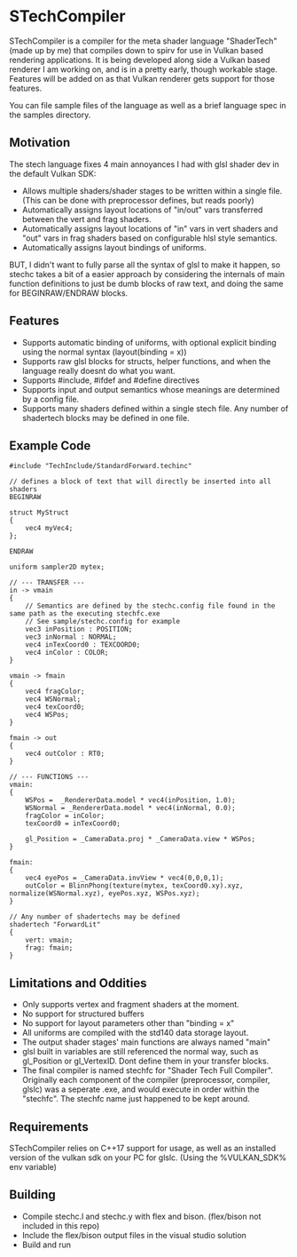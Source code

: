 # STechCompiler
STechCompiler is a compiler for the meta shader language "ShaderTech" (made up by me) that compiles down to spirv for use in Vulkan based rendering applications. It is being developed along side a Vulkan based renderer I am working on, and is in a pretty early, though workable stage. Features will be added on as that Vulkan renderer gets support for those features.

You can file sample files of the language as well as a brief language spec in the samples directory.

## Motivation
The stech language fixes 4 main annoyances I had with glsl shader dev in the default Vulkan SDK:
  - Allows multiple shaders/shader stages to be written within a single file. (This can be done with preprocessor defines, but reads poorly)
  - Automatically assigns layout locations of "in/out" vars transferred between the vert and frag shaders.
  - Automatically assigns layout locations of "in" vars in vert shaders and "out" vars in frag shaders based on configurable hlsl style semantics.
  - Automatically assigns layout bindings of uniforms.
  
BUT, I didn't want to fully parse all the syntax of glsl to make it happen, so stechc takes a bit of a easier approach by considering the internals of main function definitions to just be dumb blocks of raw text, and doing the same for BEGINRAW/ENDRAW blocks.

## Features
  - Supports automatic binding of uniforms, with optional explicit binding using the normal syntax (layout(binding = x))
  - Supports raw glsl blocks for structs, helper functions, and when the language really doesnt do what you want.
  - Supports #include, #ifdef and #define directives
  - Supports input and output semantics whose meanings are determined by a config file.
  - Supports many shaders defined within a single stech file. Any number of shadertech blocks may be defined in one file.

## Example Code
```
#include "TechInclude/StandardForward.techinc"

// defines a block of text that will directly be inserted into all shaders
BEGINRAW

struct MyStruct
{
    vec4 myVec4;
};

ENDRAW

uniform sampler2D mytex;

// --- TRANSFER ---
in -> vmain
{
    // Semantics are defined by the stechc.config file found in the same path as the executing stechfc.exe 
    // See sample/stechc.config for example
    vec3 inPosition : POSITION;
    vec3 inNormal : NORMAL;
    vec4 inTexCoord0 : TEXCOORD0;
    vec4 inColor : COLOR;
}

vmain -> fmain
{
    vec4 fragColor;
    vec4 WSNormal;
    vec4 texCoord0;
    vec4 WSPos;
}

fmain -> out
{
    vec4 outColor : RT0;
}

// --- FUNCTIONS ---
vmain:
{
    WSPos =  _RendererData.model * vec4(inPosition, 1.0);
    WSNormal = _RendererData.model * vec4(inNormal, 0.0);
    fragColor = inColor;
    texCoord0 = inTexCoord0;

    gl_Position = _CameraData.proj * _CameraData.view * WSPos;
}

fmain:
{
    vec4 eyePos = _CameraData.invView * vec4(0,0,0,1);
    outColor = BlinnPhong(texture(mytex, texCoord0.xy).xyz, normalize(WSNormal.xyz), eyePos.xyz, WSPos.xyz);
}

// Any number of shadertechs may be defined
shadertech "ForwardLit"
{
    vert: vmain;
    frag: fmain;
}
```

## Limitations and Oddities
  - Only supports vertex and fragment shaders at the moment.
  - No support for structured buffers
  - No support for layout parameters other than "binding = x"
  - All uniforms are compiled with the std140 data storage layout.
  - The output shader stages' main functions are always named "main"
  - glsl built in variables are still referenced the normal way, such as gl_Position or gl_VertexID. Dont define them in your transfer blocks.
  - The final compiler is named stechfc for "Shader Tech Full Compiler". Originally each component of the compiler (preprocessor, compiler, glslc) was a seperate .exe, and would execute in order within the "stechfc". The stechfc name just happened to be kept around. 

## Requirements
 STechCompiler relies on C++17 support for <filesystem> usage, as well as an installed version of the vulkan sdk on your PC for glslc. (Using the %VULKAN_SDK% env variable)
  
## Building
 - Compile stechc.l and stechc.y with flex and bison. (flex/bison not included in this repo)
 - Include the flex/bison output files in the visual studio solution
 - Build and run
